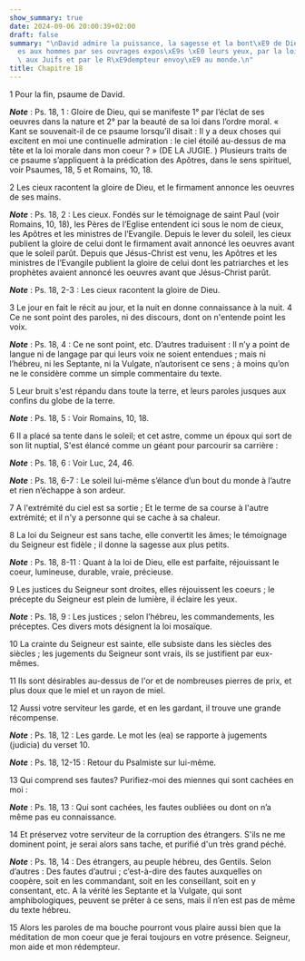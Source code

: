 ```yaml
---
show_summary: true
date: 2024-09-06 20:00:39+02:00
draft: false
summary: "\nDavid admire la puissance, la sagesse et la bont\xE9 de Dieu manifest\xE9\
  es aux hommes par ses ouvrages expos\xE9s \xE0 leurs yeux, par la loi donn\xE9e\
  \ aux Juifs et par le R\xE9dempteur envoy\xE9 au monde.\n"
title: Chapitre 18
---
```





1 Pour la fin, psaume de David.

***Note*** :  Ps. 18, 1 : Gloire de Dieu, qui se manifeste 1° par l’éclat de ses oeuvres dans la nature et 2° par la beauté de sa loi dans l’ordre moral. « Kant se souvenait-il de ce psaume lorsqu’il disait : Il y a deux choses qui excitent en moi une continuelle admiration : le ciel étoilé au-dessus de ma tête et la loi morale dans mon coeur ? » (DE LA JUGIE. ) Plusieurs traits de ce psaume s’appliquent à la prédication des Apôtres, dans le sens spirituel, voir Psaumes, 18, 5 et Romains, 10, 18.


2 Les cieux racontent la gloire de Dieu, et le firmament annonce les oeuvres de ses mains.

***Note*** :  Ps. 18, 2 : Les cieux. Fondés sur le témoignage de saint Paul (voir Romains, 10, 18), les Pères de l’Eglise entendent ici sous le nom de cieux, les Apôtres et les ministres de l’Evangile. Depuis le lever du soleil, les cieux publient la gloire de celui dont le firmament avait annoncé les oeuvres avant que le soleil parût. Depuis que Jésus-Christ est venu, les Apôtres et les ministres de l’Evangile publient la gloire de celui dont les patriarches et les prophètes avaient annoncé les oeuvres avant que Jésus-Christ parût.

***Note*** :  Ps. 18, 2-3 : Les cieux racontent la gloire de Dieu.

3 Le jour en fait le récit au jour, et la nuit en donne connaissance à la nuit. 4 Ce ne sont point des paroles, ni des discours, dont on n'entende point les voix.

***Note*** :  Ps. 18, 4 : Ce ne sont point, etc. D’autres traduisent : Il n’y a point de langue ni de langage par qui leurs voix ne soient entendues ; mais ni l’hébreu, ni les Septante, ni la Vulgate, n’autorisent ce sens ; à moins qu’on ne le considère comme un simple commentaire du texte.

5 Leur bruit s'est répandu dans toute la terre, et leurs paroles jusques aux confins du globe de la terre.

***Note*** :  Ps. 18, 5 : Voir Romains, 10, 18.


6 Il a placé sa tente dans le soleil; et cet astre, comme un époux qui sort de son lit nuptial, S'est élancé comme un géant pour parcourir sa carrière :

***Note*** :  Ps. 18, 6 : Voir Luc, 24, 46.

***Note*** :  Ps. 18, 6-7 : Le soleil lui-même s’élance d’un bout du monde à l’autre et rien n’échappe à son ardeur.

7 A l'extrémité du ciel est sa sortie ; Et le terme de sa course à l'autre extrémité; et il n'y a personne qui se cache à sa chaleur.


8 La loi du Seigneur est sans tache, elle convertit les âmes; le témoignage du Seigneur est fidèle ; il donne la sagesse aux plus petits.

***Note*** :  Ps. 18, 8-11 : Quant à la loi de Dieu, elle est parfaite, réjouissant le coeur, lumineuse, durable, vraie, précieuse.


9 Les justices du Seigneur sont droites, elles réjouissent les coeurs ; le précepte du Seigneur est plein de lumière, il éclaire les yeux.

***Note*** :  Ps. 18, 9 : Les justices ; selon l’hébreu, les commandements, les préceptes. Ces divers mots désignent la loi mosaïque.


10 La crainte du Seigneur est sainte, elle subsiste dans les siècles des siècles ; les jugements du Seigneur sont vrais, ils se justifient par eux-mêmes.


11 Ils sont désirables au-dessus de l'or et de nombreuses pierres de prix, et plus doux que le miel et un rayon de miel.


12 Aussi votre serviteur les garde, et en les gardant, il trouve une grande récompense.

***Note*** :  Ps. 18, 12 : Les garde. Le mot les (ea) se rapporte à jugements (judicia) du verset 10.

***Note*** :  Ps. 18, 12-15 : Retour du Psalmiste sur lui-même.

13 Qui comprend ses fautes? Purifiez-moi des miennes qui sont cachées en moi :

***Note*** :  Ps. 18, 13 : Qui sont cachées, les fautes oubliées ou dont on n’a même pas eu connaissance.


14 Et préservez votre serviteur de la corruption des étrangers. S'ils ne me dominent point, je serai alors sans tache, et purifié d'un très grand péché.

***Note*** :  Ps. 18, 14 : Des étrangers, au peuple hébreu, des Gentils. Selon d’autres : Des fautes d’autrui ; c’est-à-dire des fautes auxquelles on coopère, soit en les commandant, soit en les conseillant, soit en y consentant, etc. A la vérité les Septante et la Vulgate, qui sont amphibologiques, peuvent se prêter à ce sens, mais il n’en est pas de même du texte hébreu.


15 Alors les paroles de ma bouche pourront vous plaire aussi bien que la méditation de mon coeur que je ferai toujours en votre présence. Seigneur, mon aide et mon rédempteur.

